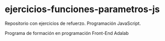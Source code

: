 # ejercicios-funciones-parametros-js

Repositorio con ejercicios de refuerzo. Programación JavaScript.

Programa de formación en programación Front-End Adalab
